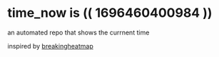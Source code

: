 # time_now is (( 1696460400984 ))

an automated repo that shows the currnent time

inspired by [breakingheatmap](https://github.com/breakingheatmap/breakingheatmap)